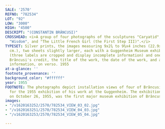```yaml
---
SALE: '2570'
REFNO: "782534"
LOT: "92"
LOW: "3000"
HIGH: "4500"
DESCRIPT: "(CONSTANTIN BRÂNCUSI)"
CROSSHEAD: <i>A group of four photographs of the sculptures "Caryatid", "The Sorceress",
  "Wisdom", and "The Little French Girl (the First Step III)".</i>
TYPESET: Silver prints, the images measuring 9x2¾ to 9⅜x4 inches (22.9x7 to 23.8x10.2
  cm.), two sheets slightly larger, each with a Guggenheim Museum exhibition label
  (three labels are cropped and display incomplete information) and one complete with
  Brâncusi's credit, the title of the work, the date of the work, and additional exhibition
  information, on verso. 1955
at-a-glance: ''
footnote_provenance: ''
background_color: "#ffffff"
year: 1955
FOOTNOTE: The photographs depict installation views of four of Brâncusi's sculptures
  for the 1955 exhibition of his work at the Guggenheim. The exhibition, which opened
  on October 26, 1955, was the first major museum exhibition of Brâncusi's work.
images:
- "/v1620163252/2570/782534_VIEW_03_02.jpg"
- "/v1620163251/2570/782534_VIEW_04_03.jpg"
- "/v1620163253/2570/782534_VIEW_05_04.jpg"

---
```

